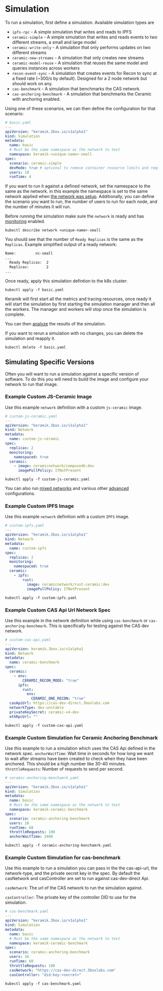 # Simulation

To run a simulation, first define a simulation. Available simulation types are

- `ipfs-rpc` - A simple simulation that writes and reads to IPFS
- `ceramic-simple` - A simple simulation that writes and reads events to two different streams, a small and large model
- `ceramic-write-only` - A simulation that only performs updates on two different streams
- `ceramic-new-streams` - A simulation that only creates new streams
- `ceramic-model-reuse` - A simulation that reuses the same model and queries instances across workers
- `recon-event-sync` - A simulation that creates events for Recon to sync at a fixed rate (~300/s by default). Designed for a 2 node network but should work on any.
- `cas-benchmark` - A simulation that benchmarks the CAS network. 
- `cas-anchoring-benchmark` - A simulation that benchmarks the Ceramic with anchoring enabled.

Using one of these scenarios, we can then define the configuration for that scenario:

```yaml
# basic.yaml
---
apiVersion: "keramik.3box.io/v1alpha1"
kind: Simulation
metadata:
  name: basic
  # Must be the same namespace as the network to test
  namespace: keramik-<unique-name>-small
spec:
  scenario: ceramic-simple
  devMode: true # optional to remove container resource limits and requirements for local benchmarking
  users: 10
  runTime: 4
```

If you want to run it against a defined network, set the namespace to the same as the network. in this example the
namespace is set to the same network applied when [the network was setup](./setup_network.md).
Additionally, you can define the scenario you want to run, the number of users to run for each node, and the number of minutes it will run.

Before running the simulation make sure the `network` is ready and has [monitoring](./monitoring.md) enabled.

```
kubectl describe network <unique-name>-small
```

You should see that the number of `Ready Replicas` is the same as the `Replicas`.
Example simplified output of a ready network:

```txt
Name:         nc-small
...
  Ready Replicas:  2
  Replicas:        2
...
```


Once ready, apply this simulation defintion to the k8s cluster:

```shell
kubectl apply -f basic.yaml
```

Keramik will first start all the metrics and tracing resources, once ready it will start the simulation by first starting the simulation manager and then all the workers.
The manager and workers will stop once the simulation is complete.

You can then [analyze](analysis.md) the results of the simulation.

If you want to rerun a simulation with no changes, you can delete the simulation and reapply it.

```shell
kubectl delete -f basic.yaml
```

## Simulating Specific Versions

Often you will want to run a simulation against a specific version of software.
To do this you will need to build the image and configure your network to run that image.

### Example Custom JS-Ceramic Image

Use this example `network` definition with a custom `js-ceramic` image.

```yaml
# custom-js-ceramic.yaml
---
apiVersion: "keramik.3box.io/v1alpha1"
kind: Network
metadata:
  name: custom-js-ceramic
spec:
  replicas: 2
  monitoring:
    namespaced: true
  ceramic:
    - image: ceramicnetwork/composedb:dev
      imagePullPolicy: IfNotPresent
```

```shell
kubectl apply -f custom-js-ceramic.yaml
```

You can also run [mixed networks](./mixed_networks.md) and various other [advanced](./advanced_configuration.md) configurations.


### Example Custom IPFS Image

Use this example `network` definition with a custom `IPFS` image.

```yaml
# custom-ipfs.yaml
---
apiVersion: "keramik.3box.io/v1alpha1"
kind: Network
metadata:
  name: custom-ipfs
spec:
  replicas: 2
  monitoring:
    namespaced: true
  ceramic:
    - ipfs:
        rust:
          image: ceramicnetwork/rust-ceramic:dev
          imagePullPolicy: IfNotPresent
```

```shell
kubectl apply -f custom-ipfs.yaml
```

### Example Custom CAS Api Url Network Spec

Use this example in the network definition while using `cas-benchmark` or `cas-anchoring-benchmark`. This is specifically for testing against the CAS dev network.

```yaml
# custom-cas-api.yaml
---
apiVersion: keramik.3box.io/v1alpha1
kind: Network
metadata:
  name: ceramic-benchmark
spec:
  ceramic:
    - env:
        CERAMIC_RECON_MODE: "true"
      ipfs:
        rust:
          env:
            CERAMIC_ONE_RECON: "true"
  casApiUrl: https://cas-dev-direct.3boxlabs.com
  networkType: dev-unstable
  privateKeySecret: ceramic-v4-dev
  ethRpcUrl: ""
```

```shell
kubectl apply -f custom-cas-api.yaml
```

### Example Custom Simulation for Ceramic Anchoring Benchmark

Use this example to run a simulation which uses the CAS Api defined in the network spec. 
`anchorWaitTime`: Wait time in seconds for how long we want to wait after streams have been created to check when they have been anchored. This should be a high number like 30-40 minutes.
`throttleRequests`: Number of requests to send per second.

```yaml
# ceramic-anchoring-benchamrk.yaml
---
apiVersion: "keramik.3box.io/v1alpha1"
kind: Simulation
metadata:
  name: basic
  # Must be the same namespace as the network to test
  namespace: keramik-ceramic-benchmark
spec:
  scenario: ceramic-anchoring-benchmark
  users: 16
  runTime: 60
  throttleRequests: 100
  anchorWaitTime: 2400
```


```shell
kubectl apply -f ceramic-anchoring-benchamrk.yaml
```

### Example Custom Simulation for cas-benchmark

Use this example to run a simulation you can pass in the the cas-api-url, the network-type, and the private secret key in the spec.
By default the casNetwork and casController are set to run against cas-dev-direct Api.

`casNetwork`: The url of the CAS network to run the simulation against.

`casController`: The private key of the controller DID to use for the simulation.

```yaml
# cas-benchmark.yaml
---
apiVersion: "keramik.3box.io/v1alpha1"
kind: Simulation
metadata:
  name: basic
  # Must be the same namespace as the network to test
  namespace: keramik-ceramic-benchmark
spec:
  scenario: ceramic-anchoring-benchmark
  users: 16
  runTime: 60
  throttleRequests: 100
  casNetwork: "https://cas-dev-direct.3boxlabs.com"
  casController: "did:key:<secret>"
```

```shell
kubectl apply -f cas-benchmark.yaml
```

